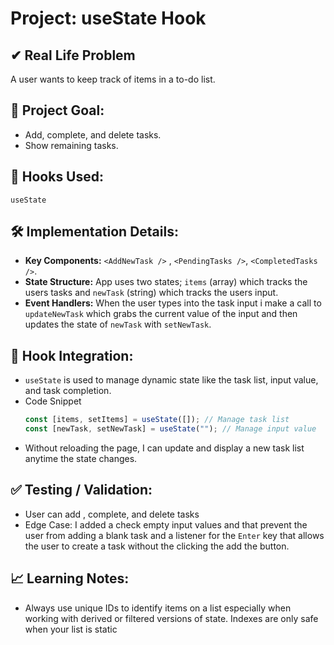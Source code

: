 # Project: useState Hook

## ✔ Real Life Problem

A user wants to keep track of items in a to-do list.

## 🎯 Project Goal:

- Add, complete, and delete tasks.
- Show remaining tasks.

## 🧩 Hooks Used:

`useState`

## 🛠 Implementation Details:

- **Key Components:** `<AddNewTask />` , `<PendingTasks />`, `<CompletedTasks />`.
- **State Structure:** App uses two states; `items` (array) which tracks the users tasks and `newTask` (string) which tracks the users input.
- **Event Handlers:** When the user types into the task input i make a call to `updateNewTask` which grabs the current value of the input and then updates the state of `newTask` with `setNewTask`.

## 📌 Hook Integration:

- `useState` is used to manage dynamic state like the task list, input value, and task completion.
- Code Snippet
  ```jsx
  const [items, setItems] = useState([]); // Manage task list
  const [newTask, setNewTask] = useState(""); // Manage input value
  ```
- Without reloading the page, I can update and display a new task list anytime the state changes.

## ✅ Testing / Validation:

- User can add , complete, and delete tasks
- Edge Case: I added a check empty input values and that prevent the user from adding a blank task and a listener for the `Enter` key that allows the user to create a task without the clicking the add the button.

## 📈 Learning Notes:

- Always use unique IDs to identify items on a list especially when working with derived or filtered versions of state. Indexes are only safe when your list is static

